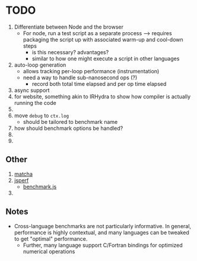 TODO
====

1. Differentiate between Node and the browser
	-	For node, run a test script as a separate process --> requires packaging the script up with associated warm-up and cool-down steps
		-	is this necessary? advantages?
		-	similar to how one might execute a script in other languages
2. auto-loop generation
	-	allows tracking per-loop performance (instrumentation)
	-	need a way to handle sub-nanosecond ops (?)
		-	record both total time elapsed and per op time elapsed
3. async support
4. for website, something akin to IRHydra to show how compiler is actually running the code
5. 
6. move `debug` to `ctx.log`
	-	should be tailored to benchmark name
7. how should benchmark options be handled?
8. 
9. 



## Other

1. [matcha](https://github.com/logicalparadox/matcha)
2. [jsperf](http://calendar.perfplanet.com/2010/bulletproof-javascript-benchmarks/)
	-	[benchmark.js](https://github.com/bestiejs/benchmark.js/blob/master/benchmark.js)
3. 


## Notes

-	Cross-language benchmarks are not particularly informative. In general, performance is highly contextual, and many languages can be tweaked to get "optimal" performance.
	-	Further, many language support C/Fortran bindings for optimized numerical operations


